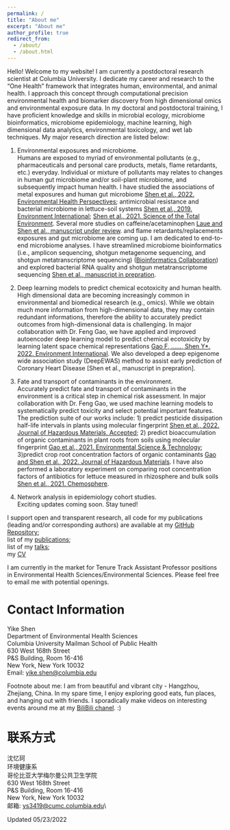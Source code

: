 ```yaml
---
permalink: /
title: "About me"
excerpt: "About me"
author_profile: true
redirect_from: 
  - /about/
  - /about.html
---
```


Hello! Welcome to my website! I am currently a postdoctoral research scientist at Columbia University. I dedicate my career and research to the “One Health” framework that integrates human, environmental, and animal health. I approach this concept through computational precision environmental health and biomarker discovery from high dimensional omics and environmental exposure data. In my doctoral and postdoctoral training, I have proficient knowledge and skills in microbial ecology, microbiome bioinformatics, microbiome epidemiology, machine learning, high dimensional data analytics, environmental toxicology, and wet lab techniques. My major research direction are listed below:

1. Environmental exposures and microbiome.\
Humans are exposed to myriad of environmental pollutants (e.g., pharmaceuticals and personal care products, metals, flame retardants, etc.) everyday. Individual or mixture of pollutants may relates to changes in human gut microbiome and/or soil-plant microbiome, and subsequently impact human health. I have studied the associations of metal exposures and human gut microbiome [Shen et al., 2022. Environmental Health Perspectives](https://doi.org/10.1289/EHP9674); antimicrobial resistance and bacterial microbiome in lettuce-soil systems [Shen et al., 2019. Environment International](https://doi.org/10.1016/j.envint.2019.105031); [Shen et al., 2021. Science of the Total Environment](https://doi.org/10.1016/j.scitotenv.2021.146255). Several more studies on caffeine/acetaminophen [Laue and Shen et al., manuscript under review](). and flame retardants/replacements exposures and gut microbiome are coming up. I am dedicated to end-to-end microbiome analyses. I have streamlined microbiome bioinformatics (i.e., amplicon sequencing, shotgun metagenome sequencing, and shotgun metatranscriptome sequencing) ([Bioinformatics Collaboration](https://yikeshen.github.io//markdown/)) and explored bacterial RNA quality and shotgun metatranscriptome sequencing [Shen et al., manuscript in prepration]().

2. Deep learning models to predict chemical ecotoxicity and human health.\
High dimensional data are becoming increasingly common in environmental and biomedical research (e.g., omics). While we obtain much more information from high-dimensional data, they may contain redundant informations, therefore the ability to accurately predict outcomes from high-dimensional data is challenging. In major collaboration with Dr. Feng Gao, we have applied and improved autoencoder deep learning model to predict chemical ecotoxicity by learning latent space chemical representations [Gao F, ......, Shen Y*. 2022. Environment International](https://doi.org/10.1016/j.envint.2022.107224). We also developed a deep epigenome wide association study (DeepEWAS) method to assist early prediction of Coronary Heart Disease [Shen et al., manuscript in prepration]. 

3. Fate and transport of contaminants in the environment.\
Accurately predict fate and transport of contaminants in the environment is a critical step in chemical risk assessment. In major collaboration with Dr. Feng Gao, we used machine learning models to systematically predict toxicity and select potential important features. The prediction suite of our works include: 1) predict pesticide dissipation half-life intervals in plants using molecular fingerprint [Shen et al., 2022. Journal of Hazardous Materials, Accepted](); 2) predict bioaccumulation of organic contaminants in plant roots from soils using molecular fingerprint [Gao et al., 2021. Environmental Science & Technology](https://doi.org/10.1021/acs.est.1c02376); 3)predict crop root concentration factors of organic contaminants [Gao and Shen et al., 2022. Journal of Hazardous Materials](https://doi.org/10.1016/j.jhazmat.2021.127437). I have also performed a laboratory experiment on comparing root concentration factors of antibiotics for lettuce measured in rhizosphere and bulk soils [Shen et al., 2021. Chemosphere](https://doi.org/10.1016/j.chemosphere.2020.127677). 

4. Network analysis in epidemiology cohort studies.\
Exciting updates coming soon. Stay tuned!

I support open and transparent research, all code for my publications (leading and/or corresponding authors) are available at my [GitHub Repository](https://github.com/YikeShen?tab=repositories); \
list of my [publications](https://scholar.google.com/citations?hl=en&user=hLvLhVcAAAAJ&view_op=list_works&sortby=pubdate);\
list of my [talks](https://yikeshen.github.io//talks/);\
my [CV](https://github.com/YikeShen/Shen-Yike_CV/blob/master/CV_Shen%2CYike_052322.pdf)

I am currently in the market for Tenure Track Assistant Professor positions in Environmental Health Sciences/Environmental Sciences. Please feel free to email me with potential openings. 


Contact Information
=====
Yike Shen \
Department of Environmental Health Sciences \
Columbia University Mailman School of Public Health \
630 West 168th Street \
P&S Building, Room 16-416 \
New York, New York 10032\
Email: yike.shen@columbia.edu

Footnote about me: I am from beautiful and vibrant city - Hangzhou, Zhejiang, China. In my spare time, I enjoy exploring good eats, fun places, and hanging out with friends. I sporadically make videos on interesting events around me at my [BiliBili chanel](https://space.bilibili.com/480150385). :)

联系方式
=====
沈忆珂 \
环境健康系 \
哥伦比亚大学梅尔曼公共卫生学院 \
630 West 168th Street \
P&S Building, Room 16-416 \
New York, New York 10032\
邮箱: ys3419@cumc.columbia.edu\

Updated 05/23/2022
